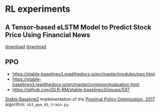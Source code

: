 # RL experiments

## A Tensor-based eLSTM Model to Predict Stock Price Using Financial News

[download](https://www.researchgate.net/publication/332088764_A_Tensor-based_eLSTM_Model_to_Predict_Stock_Price_Using_Financial_News/download?_tp=eyJjb250ZXh0Ijp7ImZpcnN0UGFnZSI6Il9kaXJlY3QiLCJwYWdlIjoiX2RpcmVjdCJ9fQ)
[download](https://www.researchgate.net/profile/Qing-Li-29/publication/332088764_A_Tensor-based_eLSTM_Model_to_Predict_Stock_Price_Using_Financial_News/links/5e8b223f4585150839c4551f/A-Tensor-based-eLSTM-Model-to-Predict-Stock-Price-Using-Financial-News.pdf?_tp=eyJjb250ZXh0Ijp7ImZpcnN0UGFnZSI6InB1YmxpY2F0aW9uIiwicGFnZSI6InB1YmxpY2F0aW9uIn19)

## PPO

- https://stable-baselines3.readthedocs.io/en/master/modules/ppo.html
- https://stable-baselines3.readthedocs.io/en/master/common/evaluation.html
- https://github.com/DLR-RM/stable-baselines3/issues/597


[Stable Baseline3](https://stable-baselines3.readthedocs.io/en/master/modules/ppo.html) implementation
of the [Proximal Policy Optimization, 2017](https://arxiv.org/abs/1707.06347) algorithm:
`sb3_ppo_01_train.py`.


